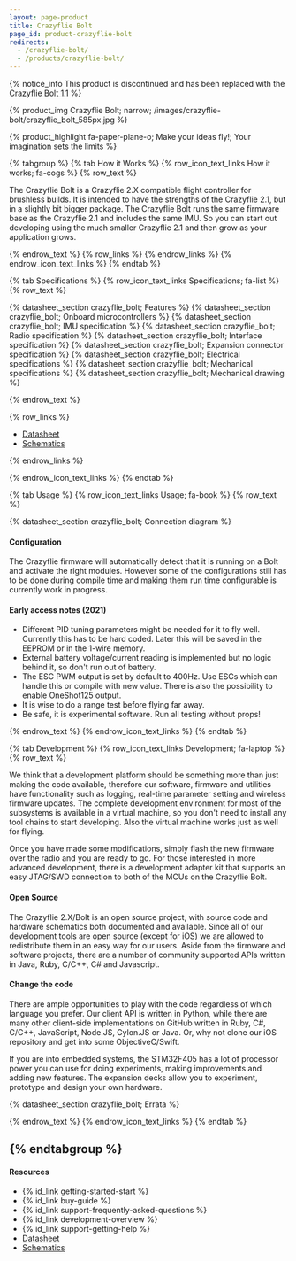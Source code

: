 ```yaml
---
layout: page-product
title: Crazyflie Bolt
page_id: product-crazyflie-bolt
redirects:
  - /crazyflie-bolt/
  - /products/crazyflie-bolt/
---
```


{% notice_info This product is discontinued and has been replaced with the <a href="/products/crazyflie-bolt-1-1/">Crazyflie Bolt 1.1</a> %}

{% product_img Crazyflie Bolt; narrow;
/images/crazyflie-bolt/crazyflie_bolt_585px.jpg
%}

{% product_highlight
fa-paper-plane-o;
Make your ideas fly!; Your imagination sets the limits
%}

{% tabgroup %}
{% tab How it Works %}
{% row_icon_text_links How it works; fa-cogs %}
{% row_text %}

The Crazyflie Bolt is a Crazyflie 2.X compatible flight controller for brushless builds. It is intended to have the strengths of the
Crazyflie 2.1, but in a slightly bit bigger package. The Crazyflie Bolt runs the same firmware base as the Crazyflie 2.1 and includes
the same IMU. So you can start out developing using the much smaller Crazyflie 2.1 and then grow as your application grows.

{% endrow_text %}
{% row_links %}
{% endrow_links %}
{% endrow_icon_text_links %}
{% endtab %}

{% tab Specifications %}
{% row_icon_text_links Specifications; fa-list %}
{% row_text %}

{% datasheet_section crazyflie_bolt; Features %}
{% datasheet_section crazyflie_bolt; Onboard microcontrollers %}
{% datasheet_section crazyflie_bolt; IMU specification %}
{% datasheet_section crazyflie_bolt; Radio specification %}
{% datasheet_section crazyflie_bolt; Interface specification %}
{% datasheet_section crazyflie_bolt; Expansion connector specification %}
{% datasheet_section crazyflie_bolt; Electrical specifications %}
{% datasheet_section crazyflie_bolt; Mechanical specifications %}
{% datasheet_section crazyflie_bolt; Mechanical drawing %}


{% endrow_text %}

{% row_links %}

* [Datasheet](/documentation/hardware/crazyflie_bolt/crazyflie_bolt-datasheet.pdf)
* [Schematics](/documentation/hardware/crazyflie_bolt/crazyflie_bolt_revf.pdf)

{% endrow_links %}

{% endrow_icon_text_links %}
{% endtab %}

{% tab Usage %}
{% row_icon_text_links Usage; fa-book %}
{% row_text %}

{% datasheet_section crazyflie_bolt; Connection diagram %}

#### Configuration

The Crazyflie firmware will automatically detect that it is running on a Bolt and activate the right modules. However some of the configurations still has to be done during compile time and making them run time configurable is currently work in progress.

#### Early access notes (2021)
* Different PID tuning parameters might be needed for it to fly well. Currently this has to be hard coded. Later this will be saved in the EEPROM or in the 1-wire memory.
* External battery voltage/current reading is implemented but no logic behind it, so don't run out of battery.
* The ESC PWM output is set by default to 400Hz. Use ESCs which can handle this or compile with new value. There is also the possibility to enable OneShot125 output.
* It is wise to do a range test before flying far away.
* Be safe, it is experimental software. Run all testing without props!

{% endrow_text %}
{% endrow_icon_text_links %}
{% endtab %}


{% tab Development %}
{% row_icon_text_links Development;  fa-laptop %}
{% row_text %}

We think that a development platform should be something more than
just making the code available, therefore our software, firmware
and utilities have functionality such as logging, real-time parameter setting and
wireless firmware updates. The complete development environment for
most of the subsystems is available in a virtual machine, so you
don't need to install any tool chains to start developing. Also the
virtual machine works just as well for flying.

Once you have made some modifications, simply flash the new firmware
over the radio and you are ready to go.
For those interested in more advanced development, there is a
development adapter kit that supports an easy JTAG/SWD connection to
both of the MCUs on the Crazyflie Bolt.

#### Open Source

The Crazyflie 2.X/Bolt is an open source project, with source code and
hardware schematics both documented and available.
Since all of our development tools are open source (except for iOS) we are
allowed to redistribute them in an easy way for our users. Aside from the
firmware and software projects, there are a number of community
supported APIs written in Java, Ruby, C/C++, C# and Javascript.

#### Change the code

There are ample opportunities to play with the code regardless of which language you prefer.
Our client API is written in Python, while there are many other client-side implementations on GitHub written
in Ruby, C#, C/C++, JavaScript, Node.JS, Cylon.JS or Java.
Or, why not clone our iOS repository and get into some ObjectiveC/Swift.

If you are into embedded systems, the STM32F405 has a lot of processor power you can use for doing experiments, making improvements and adding new features. The expansion decks allow you to experiment, prototype and design your own hardware.

{% datasheet_section crazyflie_bolt; Errata %}

{% endrow_text %}
{% endrow_icon_text_links %}
{% endtab %}

{% endtabgroup %}
---

#### Resources

- {% id_link getting-started-start %}
- {% id_link buy-guide %}
- {% id_link support-frequently-asked-questions %}
- {% id_link development-overview %}
- {% id_link support-getting-help %}
- [Datasheet](/documentation/hardware/crazyflie_bolt/crazyflie_bolt-datasheet.pdf)
- [Schematics](/documentation/hardware/crazyflie_bolt/crazyflie_bolt_revf.pdf)
